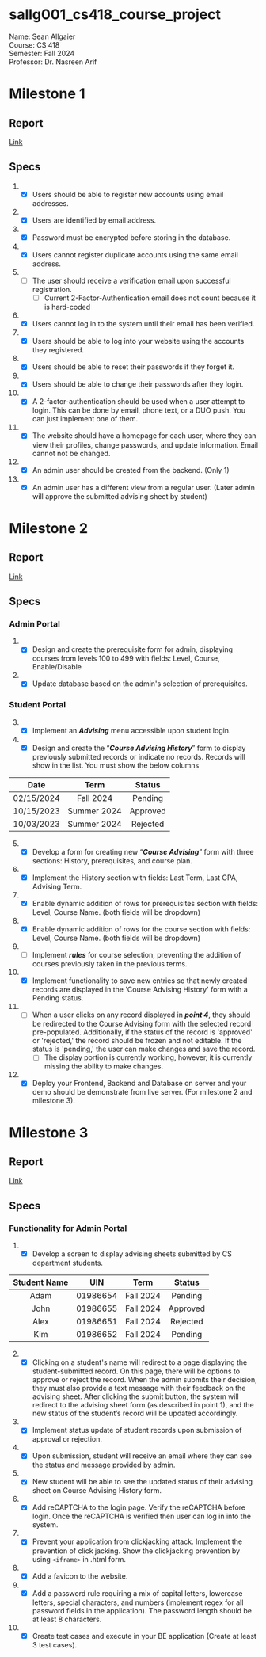 # sallg001_cs418_course_project

Name: Sean Allgaier  
Course: CS 418  
Semester: Fall 2024  
Professor: Dr. Nasreen Arif

# Milestone 1
## Report
[Link](https://github.com/cssallg001/sallg001_cs418_course_project/blob/main/reports/milestone1-report/milestone1-report-seanallgaier.pdf)
## Specs
1. - [x] Users should be able to register new accounts using email addresses.
2. - [x] Users are identified by email address.
3. - [x] Password must be encrypted before storing in the database.
4. - [x] Users cannot register duplicate accounts using the same email address.
5. - [ ] The user should receive a verification email upon successful registration.
     - [ ] Current 2-Factor-Authentication email does not count because it is hard-coded
6. - [x] Users cannot log in to the system until their email has been verified.
7. - [x] Users should be able to log into your website using the accounts they registered.
8. - [x] Users should be able to reset their passwords if they forget it.
9. - [x] Users should be able to change their passwords after they login.
10. - [x] A 2-factor-authentication should be used when a user attempt to login. This can be done by email, phone text, or a DUO push. You can just implement one of them.
11. - [x] The website should have a homepage for each user, where they can view their profiles, change passwords, and update information. Email cannot not be changed.
12. - [x] An admin user should be created from the backend. (Only 1)
13. - [x] An admin user has a different view from a regular user. (Later admin will approve the submitted advising sheet by student)

# Milestone 2
## Report
[Link](https://github.com/cssallg001/sallg001_cs418_course_project/blob/main/reports/milestone2-report/milestone2-report-seanallgaier.pdf)

## Specs
### Admin Portal

1. - [x] Design and create the prerequisite form for admin, displaying courses from levels 100 to 499 with fields: Level, Course, Enable/Disable
2. - [x] Update database based on the admin's selection of prerequisites.

### Student Portal

3. - [x] Implement an **_Advising_** menu accessible upon student login.
4. - [x] Design and create the “**_Course Advising History_**” form to display previously submitted records or indicate no records. Records will show in the list. You must show the below columns

<center>

|    Date    |    Term     |  Status  |
| :--------: | :---------: | :------: |
| 02/15/2024 |  Fall 2024  | Pending  |
| 10/15/2023 | Summer 2024 | Approved |
| 10/03/2023 | Summer 2024 | Rejected |

</center>

5. - [x] Develop a form for creating new “**_Course Advising_**” form with three sections: History, prerequisites, and course plan.
6. - [x] Implement the History section with fields: Last Term, Last GPA, Advising Term.
7. - [x] Enable dynamic addition of rows for prerequisites section with fields: Level, Course Name. (both fields will be dropdown)
8. - [x] Enable dynamic addition of rows for the course section with fields: Level, Course Name. (both fields will be dropdown)
9. - [ ] Implement **_rules_** for course selection, preventing the addition of courses previously taken in the previous terms.
10. - [x] Implement functionality to save new entries so that newly created records are displayed in the 'Course Advising History' form with a Pending status.
11. - [ ] When a user clicks on any record displayed in **_point 4_**, they should be redirected to the Course Advising form with the selected record pre-populated. Additionally, if the status of the record is 'approved' or 'rejected,' the record should be frozen and not editable. If the status is 'pending,' the user can make changes and save the record.
      - [ ] The display portion is currently working, however, it is currently missing the ability to make changes.
12. - [x] Deploy your Frontend, Backend and Database on server and your demo should be demonstrate from live server. (For milestone 2 and milestone 3).

# Milestone 3

## Report
[Link](https://github.com/cssallg001/sallg001_cs418_course_project/blob/main/reports/milestone3-report/milestone3-report-seanallgaier.pdf)

## Specs

### Functionality for Admin Portal

1. - [x] Develop a screen to display advising sheets submitted by CS department students.

<center>

| Student Name |   UIN    |   Term    |  Status  |
| :----------: | :------: | :-------: | :------: |
|     Adam     | 01986654 | Fall 2024 | Pending  |
|     John     | 01986655 | Fall 2024 | Approved |
|     Alex     | 01986651 | Fall 2024 | Rejected |
|     Kim      | 01986652 | Fall 2024 | Pending  |

</center>

2. - [x] Clicking on a student's name will redirect to a page displaying the student-submitted record. On this page, there will be options to approve or reject the record. When the admin submits their decision, they must also provide a text message with their feedback on the advising sheet. After clicking the submit button, the system will redirect to the advising sheet form (as described in point 1), and the new status of the student’s record will be updated accordingly.
3. - [x] Implement status update of student records upon submission of approval or rejection.
4. - [x] Upon submission, student will receive an email where they can see the status and message provided by admin.
5. - [x] New student will be able to see the updated status of their advising sheet on Course Advising History form.
6. - [x] Add reCAPTCHA to the login page. Verify the reCAPTCHA before login. Once the reCAPTCHA is verified then user can log in into the system.
7. - [x] Prevent your application from clickjacking attack. Implement the prevention of click jacking. Show the clickjacking prevention by using `<iframe>` in .html form.
8. - [x] Add a favicon to the website.
9. - [x] Add a password rule requiring a mix of capital letters, lowercase letters, special characters, and numbers (implement regex for all password fields in the application). The password length should be at least 8 characters.
10. - [x] Create test cases and execute in your BE application (Create at least 3 test cases).

